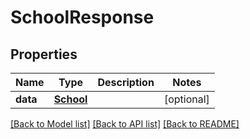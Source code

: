 # SchoolResponse

## Properties
Name | Type | Description | Notes
------------ | ------------- | ------------- | -------------
**data** | [**School**](School.md) |  | [optional] 

[[Back to Model list]](../README.md#documentation-for-models) [[Back to API list]](../README.md#documentation-for-api-endpoints) [[Back to README]](../README.md)

